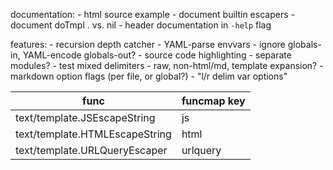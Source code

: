 documentation:
	- html source example
	- document builtin escapers
	- document doTmpl . vs. nil
	- header documentation in `-help` flag

features:
	- recursion depth catcher
	- YAML-parse envvars
		- ignore globals-in, YAML-encode globals-out?
	- source code highlighting
	- separate modules?
	- test mixed delimiters
	- raw, non-html/md, template expansion?
	- markdown option flags (per file, or global?)
	- "l/r delim var options"

| func                           | funcmap key |
| ----                           | ----        |
| text/template.JSEscapeString   | js          |
| text/template.HTMLEscapeString | html        |
| text/template.URLQueryEscaper  | urlquery    |
